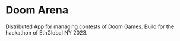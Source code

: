 # Doom Arena

Distributed App for managing contests of Doom Games. Build for the hackathon of EthGlobal NY 2023.
